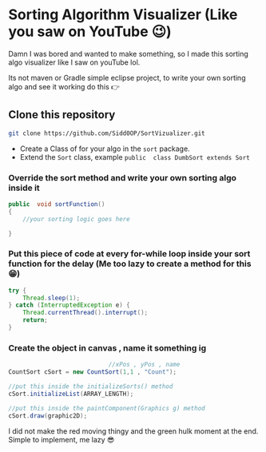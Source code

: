 # Sorting Algorithm Visualizer (Like you saw on YouTube 😉)




Damn I was bored and wanted to make something, so I made this sorting algo visualizer like I saw on youTube lol. 

Its not maven or Gradle simple eclipse project, to write your own sorting algo and see it working do this 👉



## Clone this repository 
```bash
git clone https://github.com/Sidd0OP/SortVizualizer.git
```
 -  Create a Class of for your algo in the ```sort``` package.
- Extend the ```Sort``` class, example ```public  class DumbSort extends Sort```

### Override the sort method and write your own sorting algo inside it

```java
public  void sortFunction()
{
	//your sorting logic goes here

}
```
### Put this piece of code at every for-while loop inside your sort function for the delay (Me too lazy to create a method for this 😁)

```java
try {
	Thread.sleep(1);
} catch (InterruptedException e) {
	Thread.currentThread().interrupt();
	return;
}
```
### Create the object in canvas , name it something ig
```java
                            //xPos , yPos , name
CountSort cSort = new CountSort(1,1 , "Count");

//put this inside the initializeSorts() method
cSort.initializeList(ARRAY_LENGTH);

//put this inside the paintComponent(Graphics g) method
cSort.draw(graphic2D);
```

I did not make the red moving thingy and the  green hulk moment at the end. Simple to implement, me lazy 😎









